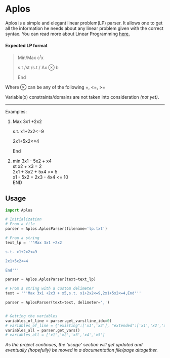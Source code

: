 # Aplos

Aplos is a simple and elegant linear problem(LP) parser. It allows one to get all the information he needs about any linear problem given with the correct syntax. You can read more about Linear Programming [here.](https://en.wikipedia.org/wiki/Linear_programming)

#### Expected LP format

>Min/Max c<sup>t</sup>x  
>
>s.t /st /s.t./ Ax ⊗ b  
>
>End

Where ⊗ can be any of the following =, <=, >=

Variable(x) constraints/domains are not taken into consideration *(not yet)*.

---
Examples:

1. Max 3x1 +2x2

    s.t. x1+2x2<=9

	2x1+5x2<=4

	End
    
 2. min 3x1 - 5x2 + x4  
 	st x2 + x3 = 2  
       2x1 + 3x2 + 5x4 >= 5  
       x1 - 5x2 + 2x3 - 4x4 <= 10  
       END
       
## Usage
``` python
import Aplos

# Initialization
# From a file
parser = Aplos.AplosParser(filename='lp.txt')

# From a string
text_lp = '''Max 3x1 +2x2

s.t. x1+2x2<=9

2x1+5x2<=4

End'''

parser = Aplos.AplosParser(text=text_lp)

# From a string with a custom delimeter
text = '''Max 3x1 +2x3 + x5,s.t. x1+2x2<=9,2x1+5x2<=4,End'''

parser = AplosParser(text=text, delimeter=',')


# Getting the variables
variables_of_line = parser.get_vars(line_idx=0)
# variables_of_line = {"existing":['x1','x3'], "extended":['x1','x2','x3','x4','x5']}
variables_all = parser.get_vars()
# variables_all = ['x1','x2','x3','x4','x5']
```


*As the project continues, the 'usage' section will get updated and eventually (hopefully) be moved in a documentation file/page altogether.*

